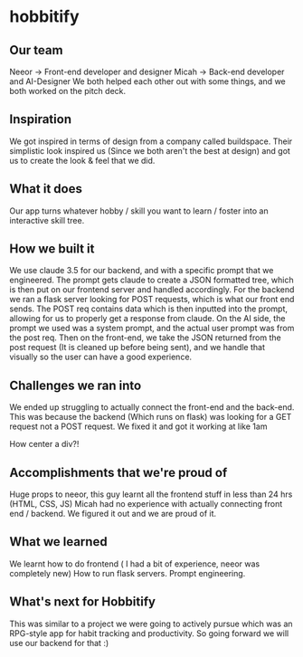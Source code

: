 # hobbitify
## Our team
Neeor -> Front-end developer and designer
Micah -> Back-end developer and AI-Designer
We both helped each other out with some things, and we both worked on the pitch deck.
## Inspiration
We got inspired in terms of design from a company called buildspace. Their simplistic look inspired us (Since we both aren't the best at design) and got us to create the look & feel that we did.

## What it does
Our app turns whatever hobby / skill you want to learn / foster into an interactive skill tree.
## How we built it
We use claude 3.5 for our backend, and with a specific prompt that we engineered. The prompt gets claude to create a JSON formatted tree, which is then put on our frontend server and handled accordingly. 
For the backend we ran a flask server looking for POST requests, which is what our front end sends. The POST req contains data which is then inputted into the prompt, allowing for us to properly get a response from claude.
On the AI side, the prompt we used was a system prompt, and the actual user prompt was from the post req.
Then on the front-end, we take the JSON returned from the post request (It is cleaned up before being sent), and we handle that visually so the user can have a good experience.
## Challenges we ran into
We ended up struggling to actually connect the front-end and the back-end. This was because the backend (Which runs on flask) was looking for a GET request not a POST request. We fixed it and got it working at like 1am

How center a div?!

## Accomplishments that we're proud of
Huge props to neeor, this guy learnt all the frontend stuff in less than 24 hrs (HTML, CSS, JS)
Micah had no experience with actually connecting front end / backend.
We figured it out and we are proud of it.
## What we learned
We learnt how to do frontend ( I had a bit of experience, neeor was completely new)
How to run flask servers.
Prompt engineering.
## What's next for Hobbitify
This was similar to a project we were going to actively pursue which was an RPG-style app for habit tracking and productivity. So going forward we will use our backend for that :)
